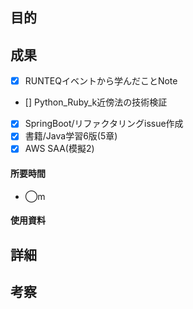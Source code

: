 ## 目的
<!-- 目的(〜を知りたい/〜を実装したい) -->

## 成果
<!-- 成果(できたこと/できなかったこと) -->
- [x] RUNTEQイベントから学んだことNote
- [] Python_Ruby_k近傍法の技術検証
- [x] SpringBoot/リファクタリングissue作成
- [x] 書籍/Java学習6版(5章)
- [x] AWS SAA(模擬2)
#### 所要時間
- ◯m
#### 使用資料
<!-- 使用資料(教材/書籍/ワークシート/Youtube) -->

## 詳細
<!-- 詳細(キーワード/プロセス//具体例を挙げる/今回の課題解決を今後に繋げられる形で記録) -->


## 考察
<!-- 考察(今後の展望/) -->
